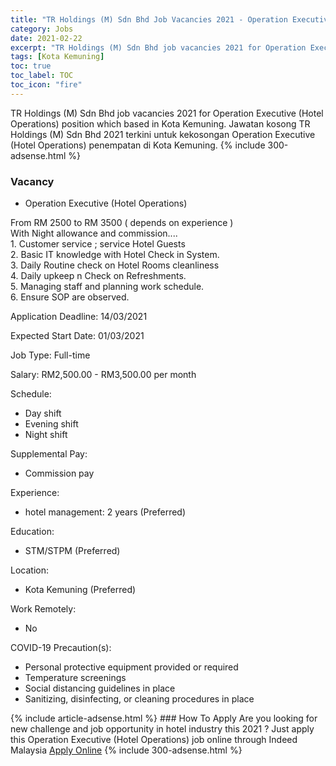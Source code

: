 ```yaml
---
title: "TR Holdings (M) Sdn Bhd Job Vacancies 2021 - Operation Executive (Hotel Operations)" 
category: Jobs 
date: 2021-02-22 
excerpt: "TR Holdings (M) Sdn Bhd job vacancies 2021 for Operation Executive (Hotel Operations) position which based in Kota Kemuning. Jawatan kosong TR Holdings (M) Sdn Bhd 2021 terkini untuk kekosongan Operation Executive (Hotel Operations) penempatan di Kota Kemuning" 
tags: [Kota Kemuning] 
toc: true 
toc_label: TOC 
toc_icon: "fire" 
--- 
```


TR Holdings (M) Sdn Bhd job vacancies 2021 for Operation Executive (Hotel Operations) position which based in Kota Kemuning. Jawatan kosong TR Holdings (M) Sdn Bhd 2021 terkini untuk kekosongan Operation Executive (Hotel Operations) penempatan di Kota Kemuning. 
{% include 300-adsense.html %} 
### Vacancy 
- Operation Executive (Hotel Operations) 
<div><p>From RM 2500 to RM 3500 ( depends on experience )<br>With Night allowance and commission....<br>1. Customer service ; service Hotel Guests<br>2. Basic IT knowledge with Hotel Check in System.<br>3. Daily Routine check on Hotel Rooms cleanliness<br>4. Daily upkeep n Check on Refreshments.<br>5. Managing staff and planning work schedule.<br>6. Ensure SOP are observed.</p><p>Application Deadline: 14/03/2021</p><p>Expected Start Date: 01/03/2021</p><p>Job Type: Full-time</p><p>Salary: RM2,500.00 - RM3,500.00 per month</p><p>Schedule:</p><ul><li>Day shift</li><li>Evening shift</li><li>Night shift</li></ul><p>Supplemental Pay:</p><ul><li>Commission pay</li></ul><p>Experience:</p><ul><li>hotel management: 2 years (Preferred)</li></ul><p>Education:</p><ul><li>STM/STPM (Preferred)</li></ul><p>Location:</p><ul><li>Kota Kemuning (Preferred)</li></ul><p>Work Remotely:</p><ul><li>No</li></ul><p>COVID-19 Precaution(s):</p><ul><li>Personal protective equipment provided or required</li><li>Temperature screenings</li><li>Social distancing guidelines in place</li><li>Sanitizing, disinfecting, or cleaning procedures in place</li></ul></div> 
{% include article-adsense.html %} 
### How To Apply 
Are you looking for new challenge and job opportunity in hotel industry this 2021 ?
Just apply this Operation Executive (Hotel Operations) job online through Indeed Malaysia 
<a href="https://malaysia.indeed.com/viewjob?jk=dbc174364af8abcf" class="btn btn--info" target="_blank" rel="nofollow noopenner">Apply Online</a> 
{% include 300-adsense.html %} 